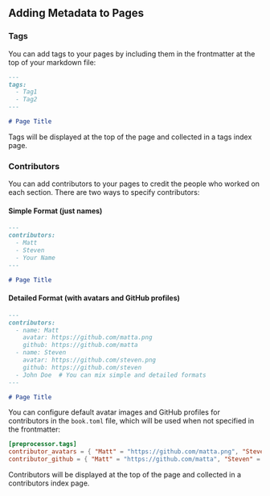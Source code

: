 ## Adding Metadata to Pages

### Tags

You can add tags to your pages by including them in the frontmatter at the top of your markdown file:

```markdown
---
tags:
  - Tag1
  - Tag2
---

# Page Title
```

Tags will be displayed at the top of the page and collected in a tags index page.

### Contributors

You can add contributors to your pages to credit the people who worked on each section. There are two ways to specify contributors:

#### Simple Format (just names)

```markdown
---
contributors:
  - Matt
  - Steven
  - Your Name
---

# Page Title
```

#### Detailed Format (with avatars and GitHub profiles)

```markdown
---
contributors:
  - name: Matt
    avatar: https://github.com/matta.png
    github: https://github.com/matta
  - name: Steven
    avatar: https://github.com/steven.png
    github: https://github.com/steven
  - John Doe  # You can mix simple and detailed formats
---

# Page Title
```

You can configure default avatar images and GitHub profiles for contributors in the `book.toml` file, which will be used when not specified in the frontmatter:

```toml
[preprocessor.tags]
contributor_avatars = { "Matt" = "https://github.com/matta.png", "Steven" = "https://github.com/steven.png" }
contributor_github = { "Matt" = "https://github.com/matta", "Steven" = "https://github.com/steven" }
```

Contributors will be displayed at the top of the page and collected in a contributors index page. 